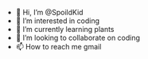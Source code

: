 - 👋 Hi, I’m @SpoildKid
- 👀 I’m interested in coding
- 🌱 I’m currently learning plants
- 💞️ I’m looking to collaborate on coding
- 📫 How to reach me gmail

<!---
SpoildKid/SpoildKid is a ✨ special ✨ repository because its `README.md` (this file) appears on your GitHub profile.
You can click the Preview link to take a look at your changes.
--->
